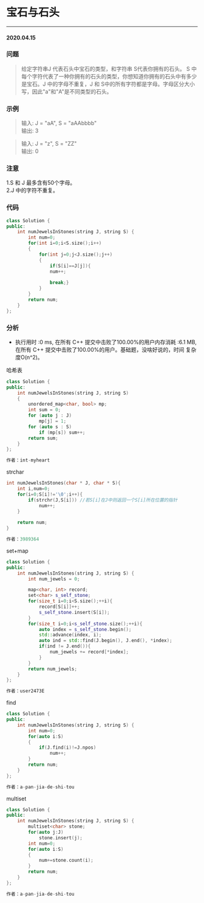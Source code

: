 # 宝石与石头
***
#### 2020.04.15

### 问题
> 给定字符串J 代表石头中宝石的类型，和字符串 S代表你拥有的石头。 S 中每个字符代表了一种你拥有的石头的类型，你想知道你拥有的石头中有多少
是宝石。J 中的字母不重复，J 和 S中的所有字符都是字母。字母区分大小写，因此"a"和"A"是不同类型的石头。

### 示例
>输入: J = "aA", S = "aAAbbbb"              
输出: 3                  

>输入: J = "z", S = "ZZ"                   
输出: 0                      

### 注意
1.S 和 J 最多含有50个字母。               
2.J 中的字符不重复。             

### 代码
```c++
class Solution {
public:
    int numJewelsInStones(string J, string S) {
        int num=0;
        for(int i=0;i<S.size();i++)
        {
            for(int j=0;j<J.size();j++)
            {
                if(S[i]==J[j]){
                num++;
             
                break;}
            }
        }
        return num;
    }
};
```

### 分析
 - 执行用时 :0 ms, 在所有 C++ 提交中击败了100.00%的用户内存消耗 :6.1 MB, 在所有 C++ 提交中击败了100.00%的用户。基础题，没啥好说的，时间
   复杂度O(n^2)。
   
哈希表
```c++
class Solution {
public:
    int numJewelsInStones(string J, string S)
    {
        unordered_map<char, bool> mp;
        int sum = 0;
        for (auto j : J)
            mp[j] = 1;
        for (auto s : S)
            if (mp[s]) sum++;
        return sum;
    }
};

作者：int-myheart
```

strchar
```c
int numJewelsInStones(char * J, char * S){
    int i,num=0;
    for(i=0;S[i]!='\0';i++){
        if(strchr(J,S[i])) //若S[i]在J中则返回一个S[i]所在位置的指针
            num++;
    }
    
    return num;
}

作者：3989364
```

set+map
```c++
class Solution {
public:
    int numJewelsInStones(string J, string S) {
    	int num_jewels = 0;

    	map<char, int> record;
    	set<char> s_self_stone;
    	for(size_t i=0;i<S.size();++i){
    		record[S[i]]++;
    		s_self_stone.insert(S[i]);
    	}
    	for(size_t i=0;i<s_self_stone.size();++i){
    		auto index = s_self_stone.begin();
    		std::advance(index, i);
    		auto ind = std::find(J.begin(), J.end(), *index);
    		if(ind != J.end()){
    			num_jewels += record[*index];
    		}
    	}
    	return num_jewels;
    }
};

作者：user2473E
```

find
```c++
class Solution {
public:
    int numJewelsInStones(string J, string S) {
        int num=0;
        for(auto i:S)
        {
            if(J.find(i)!=J.npos)
                num++;
        }
        return num;
    }
};

作者：a-pan-jia-de-shi-tou
```

multiset
```c++
class Solution {
public:
    int numJewelsInStones(string J, string S) {
        multiset<char> stone;
        for(auto j:J)
            stone.insert(j);
        int num=0;
        for(auto i:S)
        {
            num+=stone.count(i);
        }
        return num;
    }
};

作者：a-pan-jia-de-shi-tou
```

